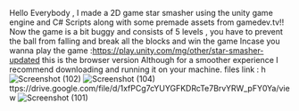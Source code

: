 Hello Everybody , I made a 2D game star smasher using the unity game engine and C# Scripts along with some premade assets from gamedev.tv!!
Now the game is a bit buggy and consists of 5 levels , you have to prevent the ball from falling and break all the blocks and win the game 
Incase you wanna play the game :https://play.unity.com/mg/other/star-smasher-updated this is the browser version
Although for a smoother experience I recommend downloading and running it on your machine.
files link : h![Screenshot (102)](https://user-images.githubusercontent.com/82871317/120115411-2899de00-c1a1-11eb-9435-625abc8f613c.png)
![Screenshot (104)](https://user-images.githubusercontent.com/82871317/120115417-2cc5fb80-c1a1-11eb-8e6d-3ca21a91c3b0.png)
ttps://drive.google.com/file/d/1xfPCg7cYUYGFKDRcTe7BrvYRW_pFY0Ya/view
![Screenshot (101)](https://user-images.githubusercontent.com/82871317/120081665-58cb7900-c0dc-11eb-9b44-35f2aed88c3c.png)

